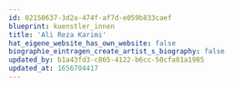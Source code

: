 ```yaml
---
id: 02150637-3d2a-474f-af7d-e059b833caef
blueprint: kuenstler_innen
title: 'Ali Reza Karimi'
hat_eigene_website_has_own_website: false
biographie_eintragen_create_artist_s_biography: false
updated_by: b1a43fd3-c865-4122-b6cc-50cfa81a1985
updated_at: 1656704417
---
```

